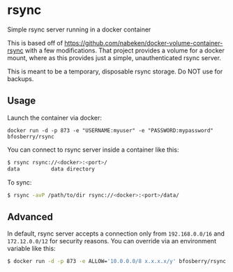 rsync
=====

Simple rsync server running in a docker container

This is based off of https://github.com/nabeken/docker-volume-container-rsync with a few modifications. That project provides a volume for a docker mount, where as this provides just a simple, unauthenticated rsync server.

This is meant to be a temporary, disposable rsync storage. Do NOT use for backups. 

## Usage

Launch the container via docker:
```
docker run -d -p 873 -e "USERNAME:myuser" -e "PASSWORD:mypassword" bfosberry/rsync
```

You can connect to rsync server inside a container like this:

```sh
$ rsync rsync://<docker>:<port>/
data          data directory
```

To sync:

```sh
$ rsync -avP /path/to/dir rsync://<docker>:<port>/data/
```

## Advanced

In default, rsync server accepts a connection only from `192.168.0.0/16` and `172.12.0.0/12` for security reasons.
You can override via an environment variable like this:

```sh
$ docker run -d -p 873 -e ALLOW='10.0.0.0/8 x.x.x.x/y' bfosberry/rsync
```
